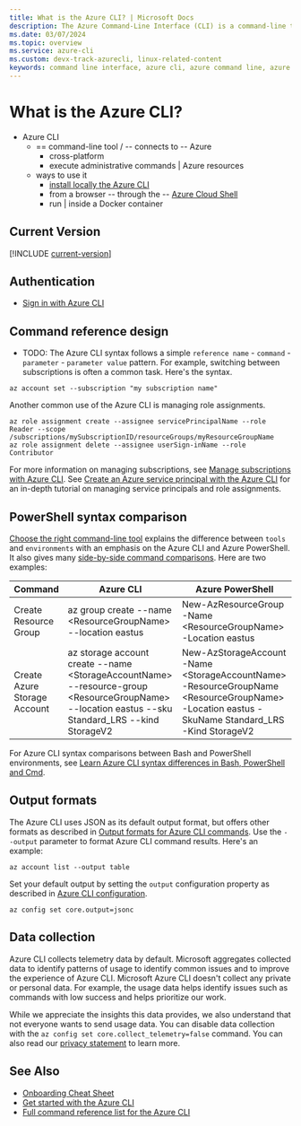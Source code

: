 ```yaml
---
title: What is the Azure CLI? | Microsoft Docs
description: The Azure Command-Line Interface (CLI) is a command-line tool designed to create and manage Azure resources available in Windows, macOS, Linux, and Docker containers.
ms.date: 03/07/2024
ms.topic: overview
ms.service: azure-cli
ms.custom: devx-track-azurecli, linux-related-content
keywords: command line interface, azure cli, azure command line, azure command line interface, what is cli, azure cli examples
---
```

# What is the Azure CLI?

* Azure CLI
  * == command-line tool / -- connects to -- Azure
    * cross-platform
    * execute administrative commands | Azure resources
  * ways to use it
    * [install locally the Azure CLI](./install-azure-cli.md)
    * from a browser -- through the -- [Azure Cloud Shell](https://ms.portal.azure.com/#cloudshell/)
    * run | inside a Docker container

## Current Version

[!INCLUDE [current-version](includes/current-version.md)]

## Authentication

* [Sign in with Azure CLI](./authenticate-azure-cli.md)

## Command reference design

* TODO:
The Azure CLI syntax follows a simple `reference name` - `command` - `parameter` - `parameter value` pattern. For example, switching between subscriptions is often a common task. Here's the syntax.

```azurecli
az account set --subscription "my subscription name"
```

Another common use of the Azure CLI is managing role assignments.

```azurecli
az role assignment create --assignee servicePrincipalName --role Reader --scope /subscriptions/mySubscriptionID/resourceGroups/myResourceGroupName
az role assignment delete --assignee userSign-inName --role Contributor
```

For more information on managing subscriptions, see [Manage subscriptions with Azure CLI](manage-azure-subscriptions-azure-cli.md). See [Create an Azure service principal with the Azure CLI](./azure-cli-sp-tutorial-1.md) for an in-depth tutorial on managing service principals and role assignments.

## PowerShell syntax comparison

[Choose the right command-line tool](choose-the-right-azure-command-line-tool.md) explains the difference between `tools` and `environments` with an emphasis on the Azure CLI and Azure PowerShell. It also gives many [side-by-side command comparisons](choose-the-right-azure-command-line-tool.md#azure-cli-vs-azure-powershell-side-by-side-command-comparison). Here are two examples:

|Command|Azure CLI|Azure PowerShell|
| --- | --- | --- |
| Create Resource Group | az group create --name \<ResourceGroupName> --location eastus |New-AzResourceGroup -Name \<ResourceGroupName> -Location eastus
| Create Azure Storage Account | az storage account create --name \<StorageAccountName> --resource-group \<ResourceGroupName> --location eastus --sku Standard_LRS --kind StorageV2 | New-AzStorageAccount -Name \<StorageAccountName> -ResourceGroupName \<ResourceGroupName> -Location eastus -SkuName Standard_LRS -Kind StorageV2

For Azure CLI syntax comparisons between Bash and PowerShell environments, see [Learn Azure CLI syntax differences in Bash, PowerShell and Cmd](./get-started-tutorial-2-environment-syntax.md).

## Output formats

The Azure CLI uses JSON as its default output format, but offers other formats as described in [Output formats for Azure CLI commands](./format-output-azure-cli.md). Use the `--output` parameter to format Azure CLI command results. Here's an example:

```azurecli-interactive
az account list --output table
```

Set your default output by setting the `output` configuration property as described in [Azure CLI configuration](./azure-cli-configuration.md#cli-configuration-values-and-environment-variables).

```azurecli-interactive
az config set core.output=jsonc
```

## Data collection

Azure CLI collects telemetry data by default. Microsoft aggregates collected data to identify patterns of usage to identify common issues and to improve the experience of Azure CLI. Microsoft Azure CLI doesn't collect any private or personal data. For example, the usage data helps identify issues such as commands with low success and helps prioritize our work.

While we appreciate the insights this data provides, we also understand that not everyone wants to send usage data. You can disable data collection with the `az config set core.collect_telemetry=false` command. You can also read our [privacy statement](https://privacy.microsoft.com/privacystatement) to learn more.

## See Also

* [Onboarding Cheat Sheet](./cheat-sheet-onboarding.md)
* [Get started with the Azure CLI](./get-started-with-azure-cli.md)
* [Full command reference list for the Azure CLI](../latest/docs-ref-autogen/reference-index.yml)
